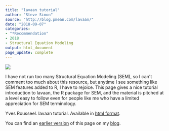 ```yaml
---
title: "lavaan tutorial"
author: "Steve Simon"
source: "http://blog.pmean.com/lavaan/"
date: "2018-09-07"
categories:
- "*Recommendation"
- 2018
- Structural Equation Modeling
output: html_document
page_update: complete
---
```


![](http://www.pmean.com/new-images/18/lavaan01.png)

<!---More--->

I have not run too many Structural Equation Modeling (SEM), so I can't comment too much about this resource, but anytime I see something like SEM features added to R, I have to rejoice. This page gives a nice tutorial introduction to lavaan, the R package for SEM, and the material is pitched at a level easy to follow even for people like me who have a limited appreciation for SEM terminology.

Yves Rousseel. lavaan tutorial. Available in [html format][rou1].

You can find an [earlier version][sim1] of this page on my [blog][sim2].

[sim1]: http://blog.pmean.com/lavaan/
[sim2]: http://blog.pmean.com

[rou1]: http://lavaan.ugent.be/tutorial/index.html
